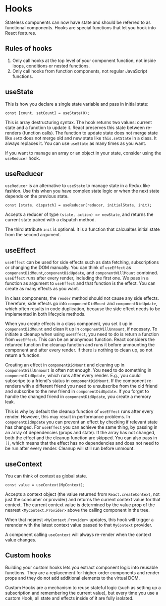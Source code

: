 # Hooks

Stateless components can now have state and should be referred to as functional
components. Hooks are special functions that let you hook into React features.

## Rules of hooks

1. Only call hooks at the top level of your component function, not inside
   loops, conditions or nested functions.
1. Only call hooks from function components, not regular JavaScript functions.

## useState

This is how you declare a single state variable and pass in initial state:

```
const [count, setCount] = useState(0);
```

This is array destructuring syntax. The hook returns two values: current state
and a function to update it. React preserves this state between re-renders
(function calls). The function to update state does not merge state like `setX`
does not merge old and new state like `this.setState` in a class. It always
replaces it. You can use `useState` as many times as you want.

If you want to manage an array or an object in your state, consider using the
`useReducer` hook.

## useReducer

`useReducer` is an alternative to `useState` to manage state in a Redux like
fashion. Use this when you have complex state logic or when the next state
depends on the previous state.

```
const [state, dispatch] = useReducer(reducer, initialState, init);
```

Accepts a reducer of type `(state, action) => newState`, and returns the current
state paired with a dispatch method.

The third attribute `init` is optional. It is a function that calcualtes initial
state from the second argument.

## useEffect

`useEffect` can be used for side effects such as data fetching, subscriptions or
changing the DOM manually. You can think of `useEffect` as
`componentDidMount`,`componentDidUpdate`, and `componentWillMount` combined.
`useEffect` runs after every render, including the first one. We pass in a
function as argument to `useEffect` and that function is the effect. You can
create as many effects as you want.

In class components, the `render` method should not cause any side effects.
Therefore, side effects go into `componentDidMount` and `componentDidUpdate`,
which often results in code duplication, because the side effect needs to be
implemented in both lifecycle methods.

When you create effects in a class component, you set it up in
`componentDidMount` and clean it up in `componentWillUnmount`, if necesary. To
initiate a cleanup when using `useEffect`, you need to do is return a function
from `useEffect`. This can be an anonymous function. React considers the
retunred function the cleanup function and runs it before unmounting the
component and after every render. If there is nothing to clean up, so not return
a function.

Creating an effect in `componentDidMount` and cleaning up in
`componentWillUnmount` is often not enough. You need to do something in
`componentDidUpdate`, which runs after every render. E.g., you could subscripe
to a friend's status in `componentDidMount`. If the component re-renders with a
different friend you need to unsubscribe from the old friend and subscribe to
the new friend in `componentDidUpdate`. If you forget to handle the changed
friend in `componentDidUpdate`, you create a memory leak.

This is why by default the cleanup function of `useEffect` runs after every
render. However, this may result in performance problems. In
`componentDidUpdate` you can prevent an effect by checking if relevant state has
changed. For `useEffect` you can achieve the same thing, by passing in an array
of dependencies (props and state). If the array has not changed, both the effect
and the cleanup function are skipped. You can also pass in `[]`, which means
that the effect has no dependencies and does not need to be run after every
render. Cleanup will still run before unmount.

## useContext

You can think of context as global state.

```
const value = useContext(MyContext);
```

Accepts a context object (the value returned from `React.createContext`, not
just the consumer or provider) and returns the current context value for that
context. The current context value is determined by the value prop of the
nearest `<MyContext.Provider>` above the calling component in the tree.

When that nearest `<MyContext.Provider>` updates, this hook will trigger a
rerender with the latest context value passed to that `MyContext` provider.

A component calling `useContext` will always re-render when the context value
changes.

## Custom hooks

Building your custom hooks lets you extract component logic into reusable
functions. They are a replacement for higher-order components and render props
and they do not add additional elements to the virtual DOM.

Custom Hooks are a mechanism to reuse stateful logic (such as setting up a
subscription and remembering the current value), but every time you use a custom
Hook, all state and effects inside of it are fully isolated.
